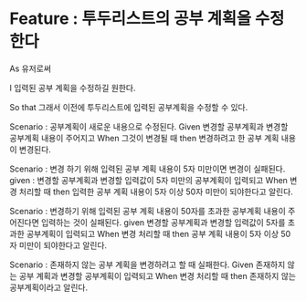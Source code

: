 # Feature : 투두리스트의 공부 계획을 수정한다

As 유저로써

I 입력된 공부 계획을 수정하길 원한다.

So that 그래서 이전에 투두리스트에 입력된 공부계획을 수정할 수 있다.

Scenario : 공부계획이 새로운 내용으로 수정된다.
    Given 변경할 공부계획과 변경할 공부계획 내용이 주어지고
    When 그것이 변경될 때
    then 변경하려고 한 공부 계획 내용이 변경된다.

Scenario : 변경 하기 위해 입력된 공부 계획 내용이 5자 미만이면 변경이 실패된다.
    given : 변경할 공부계획과 변경할 입력값이 5자 미만의 공부계획이 입력되고
    When 변경 처리할 때
    then 입력한 공부 계획 내용이 5자 이상 50자 미만이 되야한다고 알린다.

Scenario : 변경하기 위해 입력된 공부 계획 내용이 50자를 초과한 공부계획 내용이 주어진다면 입력하는 것이 실패된다.
    given 변경할 공부계획과 변경할 입력값이 5자를 초과한 공부계획이 입력되고
    When 변경 처리할 때
    then 공부 계획 내용이 5자 이상 50자 미만이 되야한다고 알린다.

Scenario : 존재하지 않는 공부 계획을 변경하려고 할 때 실패한다.
    Given 존재하지 않는 공부 계획과 변경할 공부계획이 입력되고
    When 변경 처리할 때
    then 존재하지 않는 공부계획이라고 알린다.
